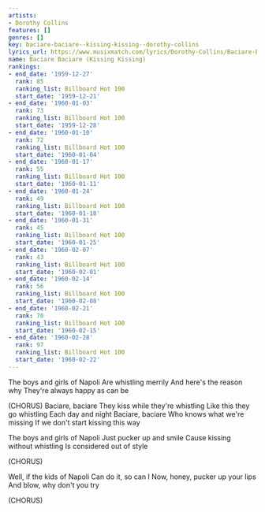 ```yaml
---
artists:
- Dorothy Collins
features: []
genres: []
key: baciare-baciare--kissing-kissing--dorothy-collins
lyrics_url: https://www.musixmatch.com/lyrics/Dorothy-Collins/Baciare-Baciare
name: Baciare Baciare (Kissing Kissing)
rankings:
- end_date: '1959-12-27'
  rank: 85
  ranking_list: Billboard Hot 100
  start_date: '1959-12-21'
- end_date: '1960-01-03'
  rank: 73
  ranking_list: Billboard Hot 100
  start_date: '1959-12-28'
- end_date: '1960-01-10'
  rank: 72
  ranking_list: Billboard Hot 100
  start_date: '1960-01-04'
- end_date: '1960-01-17'
  rank: 55
  ranking_list: Billboard Hot 100
  start_date: '1960-01-11'
- end_date: '1960-01-24'
  rank: 49
  ranking_list: Billboard Hot 100
  start_date: '1960-01-18'
- end_date: '1960-01-31'
  rank: 45
  ranking_list: Billboard Hot 100
  start_date: '1960-01-25'
- end_date: '1960-02-07'
  rank: 43
  ranking_list: Billboard Hot 100
  start_date: '1960-02-01'
- end_date: '1960-02-14'
  rank: 56
  ranking_list: Billboard Hot 100
  start_date: '1960-02-08'
- end_date: '1960-02-21'
  rank: 70
  ranking_list: Billboard Hot 100
  start_date: '1960-02-15'
- end_date: '1960-02-28'
  rank: 97
  ranking_list: Billboard Hot 100
  start_date: '1960-02-22'
---
```

The boys and girls of Napoli
Are whistling merrily
And here's the reason why
They're always happy as can be

(CHORUS)
Baciare, baciare
They kiss while they're whistling
Like this they go whistling
Each day and night
Baciare, baciare
Who knows what we're missing
If we don't start kissing this way

The boys and girls of Napoli
Just pucker up and smile
Cause kissing without whistling
Is considered out of style

(CHORUS)

Well, if the kids of Napoli
Can do it, so can I
Now, honey, pucker up your lips
And blow, why don't you try

(CHORUS)
